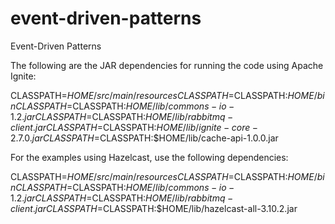 # event-driven-patterns
Event-Driven Patterns

The following are the JAR dependencies for running the code using Apache Ignite:

CLASSPATH=$HOME/src/main/resources
CLASSPATH=$CLASSPATH:$HOME/bin
CLASSPATH=$CLASSPATH:$HOME/lib/commons-io-1.2.jar
CLASSPATH=$CLASSPATH:$HOME/lib/rabbitmq-client.jar
CLASSPATH=$CLASSPATH:$HOME/lib/ignite-core-2.7.0.jar
CLASSPATH=$CLASSPATH:$HOME/lib/cache-api-1.0.0.jar

For the examples using Hazelcast, use the following dependencies:

CLASSPATH=$HOME/src/main/resources
CLASSPATH=$CLASSPATH:$HOME/bin
CLASSPATH=$CLASSPATH:$HOME/lib/commons-io-1.2.jar
CLASSPATH=$CLASSPATH:$HOME/lib/rabbitmq-client.jar
CLASSPATH=$CLASSPATH:$HOME/lib/hazelcast-all-3.10.2.jar

